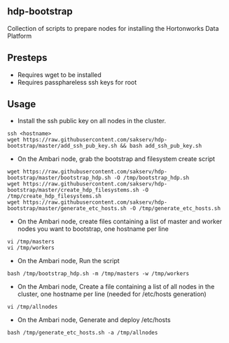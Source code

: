 hdp-bootstrap
-------------
Collection of scripts to prepare nodes for installing the Hortonworks Data Platform

Presteps
--------
* Requires wget to be installed
* Requires passphareless ssh keys for root

Usage
-----

* Install the ssh public key on all nodes in the cluster.
```
ssh <hostname>
wget https://raw.githubusercontent.com/sakserv/hdp-bootstrap/master/add_ssh_pub_key.sh && bash add_ssh_pub_key.sh
```

* On the Ambari node, grab the bootstrap and filesystem create script
```
wget https://raw.githubusercontent.com/sakserv/hdp-bootstrap/master/bootstrap_hdp.sh -O /tmp/bootstrap_hdp.sh
wget https://raw.githubusercontent.com/sakserv/hdp-bootstrap/master/create_hdp_filesystems.sh -O /tmp/create_hdp_filesystems.sh
wget https://raw.githubusercontent.com/sakserv/hdp-bootstrap/master/generate_etc_hosts.sh -O /tmp/generate_etc_hosts.sh
```

* On the Ambari node, create files containing a list of master and worker nodes you want to bootstrap, one hostname per line
```
vi /tmp/masters
vi /tmp/workers
```

* On the Ambari node, Run the script
```
bash /tmp/bootstrap_hdp.sh -m /tmp/masters -w /tmp/workers
```

* On the Ambari node, Create a file containing a list of all nodes in the cluster, one hostname per line (needed for /etc/hosts generation)
```
vi /tmp/allnodes
```

* On the Ambari node, Generate and deploy /etc/hosts
```
bash /tmp/generate_etc_hosts.sh -a /tmp/allnodes
```

